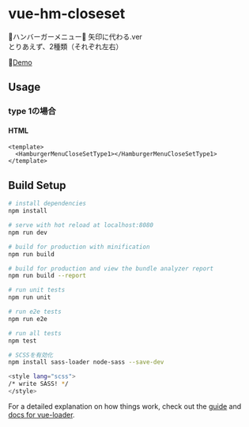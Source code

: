 # vue-hm-closeset

🍔ハンバーガーメニュー🍔 矢印に代わる.ver  
とりあえず、2種類（それぞれ左右）  

🍔<a href="https://nananakamura.github.io/c/vue-hm-arrowset/index.html" target="_blank">Demo</a>


## Usage

### type 1の場合
#### HTML
```
<template>
  <HamburgerMenuCloseSetType1></HamburgerMenuCloseSetType1>
</template>
```

## Build Setup

``` bash
# install dependencies
npm install

# serve with hot reload at localhost:8080
npm run dev

# build for production with minification
npm run build

# build for production and view the bundle analyzer report
npm run build --report

# run unit tests
npm run unit

# run e2e tests
npm run e2e

# run all tests
npm test

# SCSSを有効化
npm install sass-loader node-sass --save-dev

<style lang="scss">
/* write SASS! */
</style>
```

For a detailed explanation on how things work, check out the [guide](http://vuejs-templates.github.io/webpack/) and [docs for vue-loader](http://vuejs.github.io/vue-loader).
